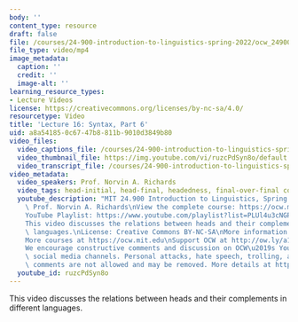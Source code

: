 ```yaml
---
body: ''
content_type: resource
draft: false
file: /courses/24-900-introduction-to-linguistics-spring-2022/ocw_24900_lecture16_2022apr05_360p_16_9.mp4
file_type: video/mp4
image_metadata:
  caption: ''
  credit: ''
  image-alt: ''
learning_resource_types:
- Lecture Videos
license: https://creativecommons.org/licenses/by-nc-sa/4.0/
resourcetype: Video
title: 'Lecture 16: Syntax, Part 6'
uid: a8a54185-0c67-47b8-811b-9010d3849b80
video_files:
  video_captions_file: /courses/24-900-introduction-to-linguistics-spring-2022/1UKWJD0NdThMRMdv-5YkhH7Tm-7vY1wb8_transcript.webvtt
  video_thumbnail_file: https://img.youtube.com/vi/ruzcPdSyn8o/default.jpg
  video_transcript_file: /courses/24-900-introduction-to-linguistics-spring-2022/1UKWJD0NdThMRMdv-5YkhH7Tm-7vY1wb8_transcript.pdf
video_metadata:
  video_speakers: Prof. Norvin A. Richards
  video_tags: head-initial, head-final, headedness, final-over-final constraint
  youtube_description: "MIT 24.900 Introduction to Linguistics, Spring 2022\nInstructor:\
    \ Prof. Norvin A. Richards\nView the complete course: https://ocw.mit.edu/courses/introduction-to-linguistics-spring-2022/\n\
    YouTube Playlist: https://www.youtube.com/playlist?list=PLUl4u3cNGP63BZGNOqrF2qf_yxOjuG35j\n\
    This video discusses the relations between heads and their complements in different\
    \ languages.\nLicense: Creative Commons BY-NC-SA\nMore information at https://ocw.mit.edu/terms\n\
    More courses at https://ocw.mit.edu\nSupport OCW at http://ow.ly/a1If50zVRlQ\n\
    We encourage constructive comments and discussion on OCW\u2019s YouTube and other\
    \ social media channels. Personal attacks, hate speech, trolling, and inappropriate\
    \ comments are not allowed and may be removed. More details at https://ocw.mit.edu/comments.\n"
  youtube_id: ruzcPdSyn8o
---
```

This video discusses the relations between heads and their complements in different languages.